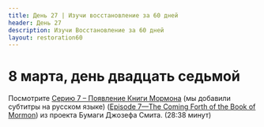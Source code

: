 ```yaml
---
title: Дeнь 27 | Изучи восстановление за 60 дней
header: День 27
description: Изучи Восстановление за 60 дней
layout: restoration60
---
```


# 8 марта, день двадцать седьмой

Посмотрите [Серию 7 – Появление Книги Мормона](https://youtu.be/izXA_b6Y4Zo) (мы добавили субтитры на русском языке) ([Episode 7—The Coming Forth of the Book of Mormon](https://www.churchofjesuschrist.org/media-library/video/2009-02-1007-episode-7-the-coming-forth-of-the-book-of-mormon?lang=eng&_r=1)) из проекта Бумаги Джозефа Смита. (28:38 минут)
